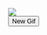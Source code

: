 
<!DOCTYPE html>
<html lang="en">
<head>
<meta charset="UTF-8">
<link rel="shortcut icon" type="image/x-icon" href="https://static.codepen.io/assets/favicon/favicon-aec34940fbc1a6e787974dcd360f2c6b63348d4b1f4e06c77743096d55480f33.ico" />
<link rel="mask-icon" type="" href="https://static.codepen.io/assets/favicon/logo-pin-8f3771b1072e3c38bd662872f6b673a722f4b3ca2421637d5596661b4e2132cc.svg" color="#111" />
<title>CodePen - Random Gif Generator w/ Giphy API</title>
<link rel="stylesheet" href="https://cdnjs.cloudflare.com/ajax/libs/normalize/5.0.0/normalize.min.css">
<style>
  body {
  position: relative;
  height: 100vh;
  width: 100%;
}

#gif-wrap {
  position: absolute;
  top: 0;
  bottom: 0;
  left: 0;
  right: 0;
  margin: auto;
  background-color: #000;
  background-size: contain;
  background-repeat: no-repeat;
  background-position: center;
  z-index: -1;
}

#gif-logo {
  position: fixed;
  top: .5rem;
  right: .5rem;
  border-radius: 30px;
  padding: 0 1rem;
  background: #000;
}
#gif-logo img {
  max-width: 150px;
}

#new-gif {
  padding: .75rem 2.5rem;
  font-weight: 600;
  background: #424242;
  z-index: 10;
  color: #fff;
  border-radius: 30px;
  border: 0;
  font-size: 14px;
  position: fixed;
  top: .5rem;
  left: .5rem;
  transition: background .15s ease;
  cursor: pointer;
}
#new-gif:hover {
  background: #626262;
}
</style>
<script>
  window.console = window.console || function(t) {};
</script>
<script>
  if (document.location.search.match(/type=embed/gi)) {
    window.parent.postMessage("resize", "*");
  }
</script>
</head>
<body translate="no">
<div id="gif-wrap"></div>
<div id="gif-logo"><img src="https://storage.googleapis.com/chydlx/codepen/random-gif-generator/giphy-logo.gif" /></div>
<button id="new-gif">New Gif</button>
<script src="https://static.codepen.io/assets/common/stopExecutionOnTimeout-de7e2ef6bfefd24b79a3f68b414b87b8db5b08439cac3f1012092b2290c719cd.js"></script>
<script src='https://cdnjs.cloudflare.com/ajax/libs/jquery/3.1.0/jquery.min.js'></script>
<script id="rendered-js">
      $(document).ready(function () {
  // Initiate gifLoop for set interval
  var refresh;
  // Duration count in seconds
  const duration = 1000 * 10;
  // Giphy API defaults
  const giphy = {
    baseURL: "https://api.giphy.com/v1/gifs/",
    apiKey: "0UTRbFtkMxAplrohufYco5IY74U8hOes",
    tag: "fail",
    type: "random",
    rating: "pg-13" };

  // Target gif-wrap container
  const $gif_wrap = $("#gif-wrap");
  // Giphy API URL
  let giphyURL = encodeURI(
  giphy.baseURL +
  giphy.type +
  "?api_key=" +
  giphy.apiKey +
  "&tag=" +
  giphy.tag +
  "&rating=" +
  giphy.rating);


  // Call Giphy API and render data
  var newGif = () => $.getJSON(giphyURL, json => renderGif(json.data));

  // Display Gif in gif wrap container
  var renderGif = _giphy => {
    console.log(_giphy);
    // Set gif as bg image
    $gif_wrap.css({
      "background-image": 'url("' + _giphy.image_original_url + '")' });


    // Start duration countdown
    // refreshRate();
  };

  // Call for new gif after duration
  // var refreshRate = () => {
  // 	// Reset set intervals
  // 	clearInterval(refresh);
  // 	refresh = setInterval(function() {
  // 		// Call Giphy API for new gif
  // 		newGif();
  // 	}, duration);
  // };

  // Call Giphy API for new gif
  newGif();


  const newGifButton = $('#new-gif');

  newGifButton.click(newGif);
});
      //# sourceURL=pen.js
    </script>
</body>
</html>
